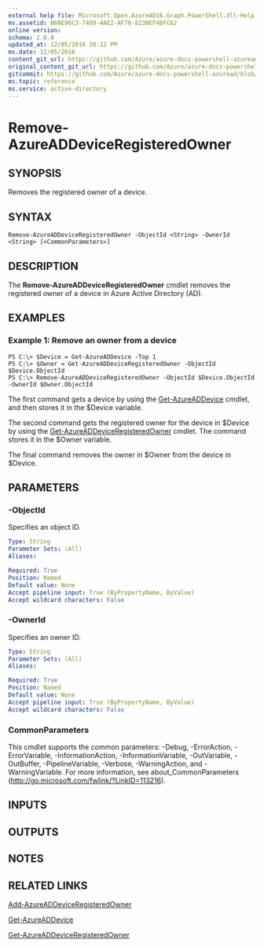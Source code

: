 ```yaml
---
external help file: Microsoft.Open.AzureAD16.Graph.PowerShell.dll-Help.xml
ms.assetid: B6BE96C3-7409-4AE2-AF70-823BEF4BFC62
online version:
schema: 2.0.0
updated_at: 12/05/2016 20:12 PM
ms.date: 12/05/2016
content_git_url: https://github.com/Azure/azure-docs-powershell-azuread/blob/QuasarSE-doc-1/Azure%20AD%20Cmdlets/AzureAD/v2/Remove-AzureADDeviceRegisteredOwner.md
original_content_git_url: https://github.com/Azure/azure-docs-powershell-azuread/blob/QuasarSE-doc-1/Azure%20AD%20Cmdlets/AzureAD/v2/Remove-AzureADDeviceRegisteredOwner.md
gitcommit: https://github.com/Azure/azure-docs-powershell-azuread/blob/a3f4eb41072cf1506c8f82aa100e942b0830fc23
ms.topic: reference
ms.service: active-directory
---
```


# Remove-AzureADDeviceRegisteredOwner

## SYNOPSIS
Removes the registered owner of a device.

## SYNTAX

```
Remove-AzureADDeviceRegisteredOwner -ObjectId <String> -OwnerId <String> [<CommonParameters>]
```

## DESCRIPTION
The **Remove-AzureADDeviceRegisteredOwner** cmdlet removes the registered owner of a device in Azure Active Directory (AD).

## EXAMPLES

### Example 1: Remove an owner from a device
```
PS C:\> $Device = Get-AzureADDevice -Top 1
PS C:\> $Owner = Get-AzureADDeviceRegisteredOwner -ObjectId $Device.ObjectId
PS C:\> Remove-AzureADDeviceRegisteredOwner -ObjectId $Device.ObjectId -OwnerId $Owner.ObjectId
```

The first command gets a device by using the [Get-AzureADDevice](./Get-AzureADDevice.md) cmdlet, and then stores it in the $Device variable.

The second command gets the registered owner for the device in $Device by using the [Get-AzureADDeviceRegisteredOwner](./Get-AzureADDeviceRegisteredOwner.md) cmdlet.
The command stores it in the $Owner variable.

The final command removes the owner in $Owner from the device in $Device.

## PARAMETERS

### -ObjectId
Specifies an object ID.
```yaml
Type: String
Parameter Sets: (All)
Aliases: 

Required: True
Position: Named
Default value: None
Accept pipeline input: True (ByPropertyName, ByValue)
Accept wildcard characters: False
```

### -OwnerId
Specifies an owner ID.
```yaml
Type: String
Parameter Sets: (All)
Aliases: 

Required: True
Position: Named
Default value: None
Accept pipeline input: True (ByPropertyName, ByValue)
Accept wildcard characters: False
```

### CommonParameters
This cmdlet supports the common parameters: -Debug, -ErrorAction, -ErrorVariable, -InformationAction, -InformationVariable, -OutVariable, -OutBuffer, -PipelineVariable, -Verbose, -WarningAction, and -WarningVariable. For more information, see about_CommonParameters (http://go.microsoft.com/fwlink/?LinkID=113216).

## INPUTS

## OUTPUTS

## NOTES

## RELATED LINKS

[Add-AzureADDeviceRegisteredOwner](./Add-AzureADDeviceRegisteredOwner.md)

[Get-AzureADDevice](./Get-AzureADDevice.md)

[Get-AzureADDeviceRegisteredOwner](./Get-AzureADDeviceRegisteredOwner.md)
